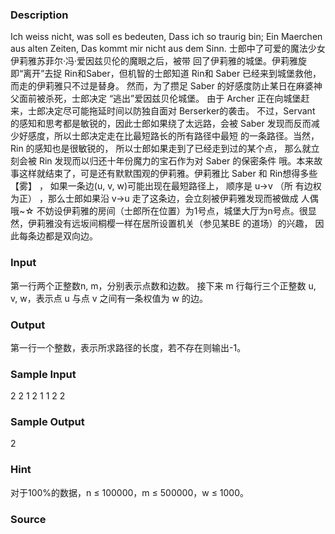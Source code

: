 
### Description
Ich weiss nicht, was soll es bedeuten,
Dass ich so traurig bin;
Ein Maerchen aus alten Zeiten,
Das kommt mir nicht aus dem Sinn.
士郎中了可爱的魔法少女伊莉雅苏菲尔·冯·爱因兹贝伦的魔眼之后，被带
回了伊莉雅的城堡。伊莉雅旋即“离开”去捉 Rin和Saber，但机智的士郎知道
Rin和 Saber 已经来到城堡救他，而走的伊莉雅只不过是替身。
然而，为了攒足 Saber 的好感度防止某日在麻婆神父面前被杀死，士郎决定
“逃出”爱因兹贝伦城堡。
由于 Archer 正在向城堡赶来，士郎决定尽可能拖延时间以防独自面对
Berserker的袭击。
不过，Servant 的感知和思考都是敏锐的，因此士郎如果绕了太远路，会被
Saber 发现而反而减少好感度，所以士郎决定走在比最短路长的所有路径中最短
的一条路径。当然， Rin 的感知也是很敏锐的， 所以士郎如果走到了已经走到过的某个点，
那么就立刻会被 Rin 发现而以归还十年份魔力的宝石作为对 Saber 的保密条件
哦。本来故事这样就结束了，可是还有默默围观的伊莉雅。伊莉雅比 Saber 和
Rin想得多些 【雾】 ， 如果一条边(u, v, w)可能出现在最短路径上， 顺序是 u→v （所
有边权为正） ，那么士郎如果沿 v→u 走了这条边，会立刻被伊莉雅发现而被做成
人偶哦~☆
不妨设伊莉雅的房间（士郎所在位置）为1号点，城堡大厅为n号点。很显
然，伊莉雅没有远坂间桐樱一样在居所设置机关（参见某BE 的道场）的兴趣，
因此每条边都是双向边。


### Input
第一行两个正整数n, m，分别表示点数和边数。
接下来 m 行每行三个正整数 u, v, w，表示点 u 与点 v 之间有一条权值为 w
的边。


### Output
第一行一个整数，表示所求路径的长度，若不存在则输出-1。


### Sample Input
2 2
1 2 1
1 2 2
### Sample Output
2
### Hint
对于100%的数据，n ≤ 100000，m ≤ 500000，w ≤ 1000。

### Source

